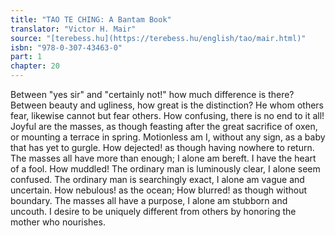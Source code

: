 ```yaml
---
title: "TAO TE CHING: A Bantam Book"
translator: "Victor H. Mair"
source: "[terebess.hu](https://terebess.hu/english/tao/mair.html)"
isbn: "978-0-307-43463-0"
part: 1
chapter: 20
---
```

Between "yes sir" and "certainly not!"
how much difference is there?
Between beauty and ugliness,
how great is the distinction?
He whom others fear,
likewise cannot but fear others.
How confusing,
there is no end to it all!
Joyful are the masses,
as though feasting after the great sacrifice of oxen, or mounting a terrace in spring.
Motionless am I, without any sign, as a baby that has yet to gurgle.
How dejected! as though having nowhere to return.
The masses all have more than enough;
I alone am bereft.
I have the heart of a fool.
How muddled!
The ordinary man is luminously clear, I alone seem confused.
The ordinary man is searchingly exact, I alone am vague and uncertain.
How nebulous! as the ocean;
How blurred! as though without boundary.
The masses all have a purpose, I alone am stubborn and uncouth.
I desire to be uniquely different from others by honoring the mother who nourishes.